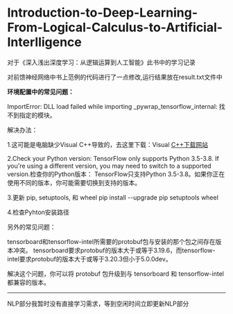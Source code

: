 # Introduction-to-Deep-Learning-From-Logical-Calculus-to-Artificial-Interlligence
对于《深入浅出深度学习：从逻辑运算到人工智能》此书中的学习记录

对前馈神经网络中书上范例的代码进行了一点修改,运行结果放在result.txt文件中


**环境配置中的常见问题：**

ImportError: DLL load failed while importing _pywrap_tensorflow_internal: 找不到指定的模块。

解决办法：

1.这可能是电脑缺少Visual C++导致的，去这里下载：Visual [C++下载网站](https://learn.microsoft.com/zh-cn/cpp/windows/latest-supported-vc-redist?view=msvc-170)

2.Check your Python version: TensorFlow only supports Python 3.5-3.8. If you're using a different version, you may need to switch to a supported version.检查你的Python版本： TensorFlow只支持Python 3.5-3.8。如果你正在使用不同的版本，你可能需要切换到支持的版本。

3.更新 pip, setuptools, 和 wheel
    pip install --upgrade pip setuptools wheel

4.检查Pyhton安装路径


另外的常见问题：

tensorboard和tensorflow-intel所需要的protobuf包与安装的那个包之间存在版本冲突。
tensorboard要求protobuf的版本大于或等于3.19.6，而tensorflow-intel要求protobuf的版本大于或等于3.20.3但小于5.0.0dev。

解决这个问题，你可以将 protobuf 包升级到与 tensorboard 和 tensorflow-intel 都兼容的版本。


--------------------------------------------------------------------------------------------------------------------------------
NLP部分我暂时没有直接学习需求，等到空闲时间立即更新NLP部分
